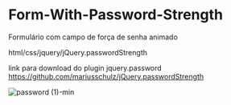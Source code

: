 # Form-With-Password-Strength
Formulário com campo de força de senha animado

html/css/jquery/jQuery.passwordStrength

link para download do plugin jquery.password<br>
https://github.com/mariusschulz/jQuery.passwordStrength



![password (1)-min](https://user-images.githubusercontent.com/46541402/75929888-3eaad880-5e50-11ea-83ee-4af34e14032e.gif)


